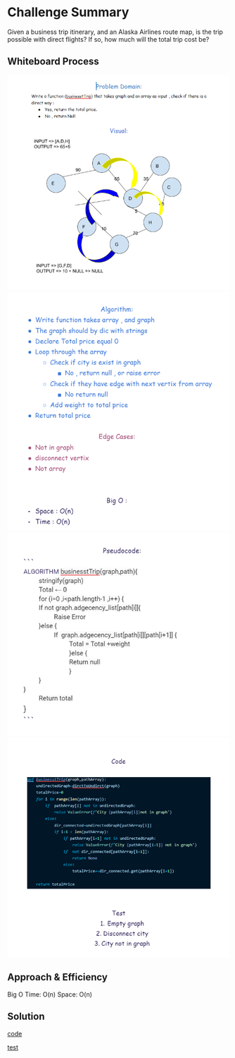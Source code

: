 # Challenge Summary
<!-- Description of the challenge -->
Given a business trip itinerary, and an Alaska Airlines route map, is the trip possible with direct flights? If so, how much will the total trip cost be?


## Whiteboard Process
<!-- Embedded whiteboard image -->
![IMAGE](../../../img/CC37/Capture1.PNG)
![IMAGE](../../../img/CC37/Capture2.PNG)
![IMAGE](../../../img/CC37/Capture3.PNG)
![IMAGE](../../../img/CC37/Capture4.PNG)
## Approach & Efficiency
<!-- What approach did you take? Why? What is the Big O space/time for this approach? -->
Big O 
Time: O(n)
Space: O(n)
## Solution
<!-- Show how to run your code, and examples of it in action -->
[code](graph_business_trip.py)

[test](test_graph_business_trip.py)